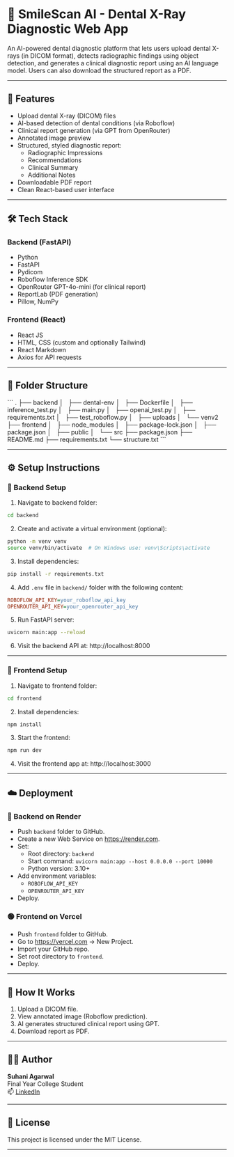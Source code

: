# 🦷 SmileScan AI - Dental X-Ray Diagnostic Web App

An AI-powered dental diagnostic platform that lets users upload dental X-rays (in DICOM format), detects radiographic findings using object detection, and generates a clinical diagnostic report using an AI language model. Users can also download the structured report as a PDF.

---

## 🚀 Features

- Upload dental X-ray (DICOM) files
- AI-based detection of dental conditions (via Roboflow)
- Clinical report generation (via GPT from OpenRouter)
- Annotated image preview
- Structured, styled diagnostic report:
  - Radiographic Impressions
  - Recommendations
  - Clinical Summary
  - Additional Notes
- Downloadable PDF report
- Clean React-based user interface

---

## 🛠️ Tech Stack

### Backend (FastAPI)
- Python
- FastAPI
- Pydicom
- Roboflow Inference SDK
- OpenRouter GPT-4o-mini (for clinical report)
- ReportLab (PDF generation)
- Pillow, NumPy

### Frontend (React)
- React JS
- HTML, CSS (custom and optionally Tailwind)
- React Markdown
- Axios for API requests

---

## 📁 Folder Structure

\```
.
├── backend
│   ├── dental-env
│   ├── Dockerfile
│   ├── inference_test.py
│   ├── main.py
│   ├── openai_test.py
│   ├── requirements.txt
│   ├── test_roboflow.py
│   ├── uploads
│   └── venv2
├── frontend
│   ├── node_modules
│   ├── package-lock.json
│   ├── package.json
│   ├── public
│   └── src
├── package.json
├── README.md
├── requirements.txt
└── structure.txt
\```

---

## ⚙️ Setup Instructions

### 🔧 Backend Setup

1. Navigate to backend folder:

```bash
cd backend
```

2. Create and activate a virtual environment (optional):

```bash
python -m venv venv
source venv/bin/activate  # On Windows use: venv\Scripts\activate
```

3. Install dependencies:

```bash
pip install -r requirements.txt
```

4. Add `.env` file in `backend/` folder with the following content:

```ini
ROBOFLOW_API_KEY=your_roboflow_api_key
OPENROUTER_API_KEY=your_openrouter_api_key
```

5. Run FastAPI server:

```bash
uvicorn main:app --reload
```

6. Visit the backend API at: http://localhost:8000

---

### 🎨 Frontend Setup

1. Navigate to frontend folder:

```bash
cd frontend
```

2. Install dependencies:

```bash
npm install
```

3. Start the frontend:

```bash
npm run dev
```

4. Visit the frontend app at: http://localhost:3000

---

## ☁️ Deployment

### 🔷 Backend on Render

- Push `backend` folder to GitHub.
- Create a new Web Service on https://render.com.
- Set:
  - Root directory: `backend`
  - Start command: `uvicorn main:app --host 0.0.0.0 --port 10000`
  - Python version: 3.10+
- Add environment variables:
  - `ROBOFLOW_API_KEY`
  - `OPENROUTER_API_KEY`
- Deploy.

### 🟢 Frontend on Vercel

- Push `frontend` folder to GitHub.
- Go to https://vercel.com → New Project.
- Import your GitHub repo.
- Set root directory to `frontend`.
- Deploy.

---

## 🧪 How It Works

1. Upload a DICOM file.
2. View annotated image (Roboflow prediction).
3. AI generates structured clinical report using GPT.
4. Download report as PDF.

---


## 🙋‍♀️ Author

**Suhani Agarwal**  
Final Year College Student  
📫 [LinkedIn](https://www.linkedin.com/in/suhanisagarwal) 

---

## 📜 License

This project is licensed under the MIT License.

---


